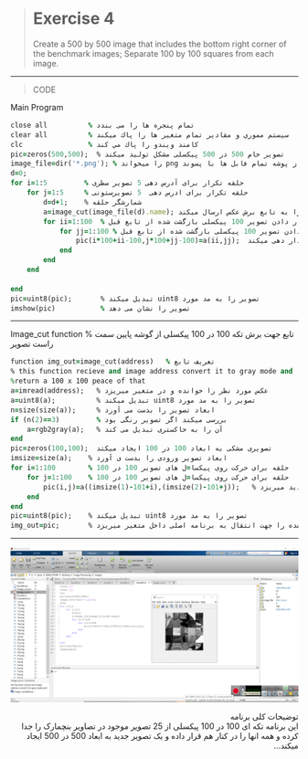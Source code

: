 > # Exercise 4
> Create a 500 by 500 image that includes the bottom right corner of the benchmark images; Separate 100 by 100 squares from each image.
***
>CODE

Main Program
```ruby
close all          % تمام پنجره ها را می بندد
clear all          % سيستم مموري و مقادير تمام متغير ها را پاك ميكند
clc                % كامند ويندو را پاك مي كند
pic=zeros(500,500);  % تصوير خام 500 در 500 پیکسلی مشکل تولید میکند
image_file=dir('*.png'); % را میخواند png از پوشه تمام فابل ها با پسوند
d=0;
for i=1:5         % حلقه تکرار برای آدرس دهی 5 تصویر سطری
    for j=1:5     % حلقه تکرار برای ادرس دهی  5 تصویرستونی
        d=d+1;    % شمارشگر حلقه 
        a=image_cut(image_file(d).name); اسم هر عکس را به تابع برش عکس ارسال میکند
        for ii=1:100  % حلقه برای قرار دادن تصویر 100 پیکسلی بازگشت شده از تابع قبل 
            for jj=1:100 % حلقه برای قرار دادن تصویر 100 پیکسلی بازگشت شده از تابع قبل
                pic(i*100+ii-100,j*100+jj-100)=a(ii,jj);  مقدار پیکسل مورد نظر را از روی تکه تصویر برش خورده مقدار دهی میکند
            end
        end    
    end          
    
end 
pic=uint8(pic);       % تبدیل میکند uint8 تصویر را به مد مورد
imshow(pic)           % تصویر را نشان می دهد
```
****
Image_cut function    % تابع جهت برش تکه 100 در 100 پیکسلی از گوشه پایین سمت راست تصویر
```ruby
function img_out=image_cut(address)   % تعریف تابع
% this function recieve and image address convert it to gray mode and 
%return a 100 x 100 peace of that 
a=imread(address);   % عکس مورد نظر را خوانده و در متغیر میریزد
a=uint8(a);          % تبدیل میکند uint8 تصویر را به مد مورد
n=size(size(a));     % ابعاد تصویر را بدست می آورد
if (n(2)==3)         % بررسی میکند اگر تصویر رنگی بود
    a=rgb2gray(a);   % آن را به خاکستری تبدیل می کند
end 
pic=zeros(100,100);  تصویری مشکی به ابعاد 100 در 100 ایجاد میکتد
imsize=size(a);    % ابعاد تصویر ورودی را بدست ی آورد
for i=1:100        % حلقه برای حرکت روی پیکسا=ل های تصویر 100 در 100
    for j=1:100    % حلقه برای حرکت روی پیکسا=ل های تصویر 100 در 100
        pic(i,j)=a((imsize(1)-101+i),(imsize(2)-101+j));   % صد پیکسل گوشه پایین را در تصویر جدید میریزد
    end
end
pic=uint8(pic);    % تبدیل میکند uint8 تصویر را به مد مورد
img_out=pic;       % مربعی 100 در 100 پیکسل جدا شده را جهت انتقال به برنامه اصلی داخل متغیر میریزد
```
***
![image](https://github.com/semnan-university-ai/image-processing-class/blob/08ef1711f0eab56bf8be8857a27ffcf699e017f3/excersiecs/alirezachaji/4/Exce04.png)

<div dir="rtl">
توضیحات کلی برنامه <br />
  این برنامه تکه ای 100 در 100 پیکسلی از 25 تصویر موجود در تصاویر بنچمارک را جدا کرده و همه انها را در کنار هم قرار داده و یک تصویر جدید به ابعاد 500 در 500 ایجاد میکند...
</div>

